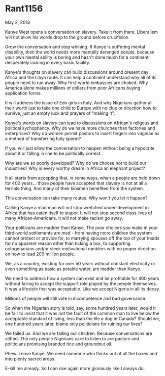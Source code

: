 # Rant1156


May 2, 2018

Kanye West opens a conversation on slavery. Take it from there. Liberalism will not allow his words drop to the ground before crucifixion.

Grow the conversation and stop whining. If Kanye is suffering mental disability, then the world needs more mentally deranged people, because your own mental ability is boring and hasn't done much for a continent desperately lacking in every basic facility.

Kanye's thoughts on slavery can build  discussions around present day Africa and the Libya route. It can help a continent understand why all of its people need to run away. Why first-world embassies are choked. Why America alone makes millions of dollars from poor Africans buying application forms.

It will address the issue of Edo girls in Italy. And why Nigerians gather all their worth just to take one child to Europe with no clue or direction how to survive, just an empty luck and prayers of "making it".

Kanye's words on slavery can lead to discussions on African's religous and political sychophancy. Why do we have more churches than factories and enterprises? Why do women permit pastors to insert fingers into vaginae as a method of transferring holy sperm?

If you will just allow the conversation to happen without being a hypocrite about it or falling in line to be politically correct.

Why are we so poorly developed? Why do we choose not to build our industries? Why is every worthy dream in Africa an elephant project?

It all starts from accepting that, in some ways, when a people are held down for 400 years... those people have accepted that slavery is not at all a terrible thing. And many of their kinsmen benefited from the system.

This conversation can take many routes. Why won't you let it happen?

Calling Kanye a mad man will not stop wretched under-development in Africa that has eaten itself to stupor. It will not stop second class lives of many African-Americans. It will not make racism go away.

Your politicans are madder than Kanye. The poor choices you make in your third-world settlements are mad - from having more children the system cannot protect or provide for, to marrying spouses off the top of your heads for no apparent reason other than ticking a box, to supporting octogenarians and/or sleek motivational ramblers with no proper direction on how to lead 200 million people.

We, as a country, existing for over 50 years without constant electricity or even something as basic as potable water, are madder than Kanye.

We need to address how a system can exist and be profitable for 400 years without failing to accept the support role played by the people themselves. It was a lifestyle that was acceptable. Like we accept Nigeria in all its decay. 

Millions of people will still vote in incompetence and bad governance.

So when the Nigerian story is told, say, some hundred years later, would it be fair to insist that it was not the fault of the common man to live below the acceptable standard of living, less than the life a dog in Canada? Should we, one hundred years later, blame only politicians for ruining our lives?

We failed us. And we are failing our children. Because conversations are stifled. The only people Nigerians care to listen to are pastors and politicians promising branded rice and groundnut oil.

Phew. Leave Kanye. We need someone who thinks out of all the boxes and into plenty sacred areas.

E-kill me already. So I can rise again more gloriously like I always do.